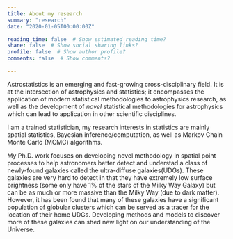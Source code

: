 ```yaml
---
title: About my research
summary: "research"
date: "2020-01-05T00:00:00Z"

reading_time: false  # Show estimated reading time?
share: false  # Show social sharing links?
profile: false  # Show author profile?
comments: false  # Show comments?

---
```


Astrostatistics is an emerging and fast-growing cross-disciplinary field. It is at the intersection of astrophysics and statistics; it encompasses the application of modern statistical methodologies to astrophysics research, as well as the development of *novel* statistical methodologies for astrophysics which can lead to application in other scientific disciplines. 

I am a trained statistician, my research interests in statistics are mainly spatial statistics, Bayesian inference/computation, as well as Markov Chain Monte Carlo (MCMC) algorithms.

My Ph.D. work focuses on developing novel methodology in spatial point processes to help astronomers better detect and understad a class of newly-found galaxies called the ultra-diffuse galaxies(UDGs). These galaxies are very hard to detect in that they have extremely low surface brightness (some only have 1% of the stars of the Milky Way Galaxy) but can be as much or more massive than the Milky Way (due to dark matter). However, it has been found that many of these galaxies have a significant population of globular clusters which can be served as a tracer for the location of their home UDGs. Developing methods and models to discover more of these galaxies can shed new light on our understanding of the Universe.
